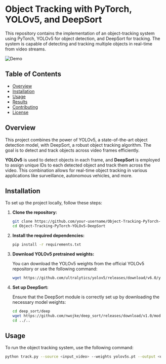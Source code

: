 # Object Tracking with PyTorch, YOLOv5, and DeepSort

This repository contains the implementation of an object-tracking system using PyTorch, YOLOv5 for object detection, and DeepSort for tracking. The system is capable of detecting and tracking multiple objects in real-time from video streams.

![Demo](img.gif)

## Table of Contents

- [Overview](#overview)
- [Installation](#installation)
- [Usage](#usage)
- [Results](#results)
- [Contributing](#contributing)
- [License](#license)

## Overview

This project combines the power of YOLOv5, a state-of-the-art object detection model, with DeepSort, a robust object tracking algorithm. The goal is to detect and track objects across video frames efficiently.

**YOLOv5** is used to detect objects in each frame, and **DeepSort** is employed to assign unique IDs to each detected object and track them across the video. This combination allows for real-time object tracking in various applications like surveillance, autonomous vehicles, and more.

## Installation

To set up the project locally, follow these steps:

1. **Clone the repository:**

    ```bash
    git clone https://github.com/your-username/Object-Tracking-PyTorch-YOLOv5-DeepSort.git
    cd Object-Tracking-PyTorch-YOLOv5-DeepSort
    ```

2. **Install the required dependencies:**

    ```bash
    pip install -r requirements.txt
    ```

3. **Download YOLOv5 pretrained weights:**

    You can download the YOLOv5 weights from the official YOLOv5 repository or use the following command:

    ```bash
    wget https://github.com/ultralytics/yolov5/releases/download/v6.0/yolov5s.pt
    ```

4. **Set up DeepSort:**

    Ensure that the DeepSort module is correctly set up by downloading the necessary model weights:

    ```bash
    cd deep_sort/deep
    wget https://github.com/nwojke/deep_sort/releases/download/v1.0/model_weights.pb
    cd ../..
    ```

## Usage

To run the object tracking system, use the following command:

```bash
python track.py --source <input_video> --weights yolov5s.pt --output <output_directory>
